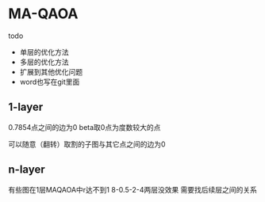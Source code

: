 # MA-QAOA

todo
- 单层的优化方法
- 多层的优化方法
- 扩展到其他优化问题
- word也写在git里面

## 1-layer
0.7854点之间的边为0
beta取0点为度数较大的点

可以随意（翻转）取割的子图与其它点之间的边为0

## n-layer
有些图在1层MAQAOA中r达不到1
8-0.5-2-4两层没效果
需要找后续层之间的关系
